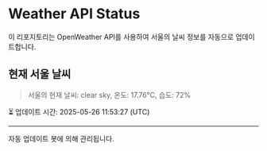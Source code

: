 
# Weather API Status

이 리포지토리는 OpenWeather API를 사용하여 서울의 날씨 정보를 자동으로 업데이트합니다.

## 현재 서울 날씨
> 서울의 현재 날씨: clear sky, 온도: 17.76°C, 습도: 72%

⏳ 업데이트 시간: 2025-05-26 11:53:27 (UTC)

---
자동 업데이트 봇에 의해 관리됩니다.
